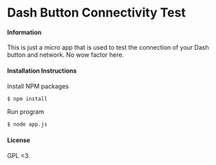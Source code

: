 # Dash Button Connectivity Test

#### Information
This is just a micro app that is used to test the connection of your Dash button and network.
No wow factor here.

#### Installation Instructions
Install NPM packages
``` sh
$ npm install
```

Run program
``` sh
$ node app.js
```

#### License
GPL <3.